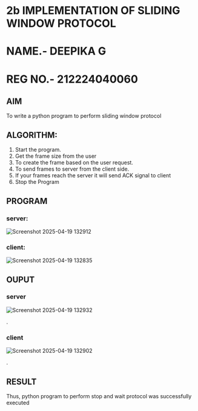 # 2b IMPLEMENTATION OF SLIDING WINDOW PROTOCOL
# NAME.- DEEPIKA G
# REG NO.- 212224040060

## AIM
To write a python program to perform sliding window protocol
## ALGORITHM:
1. Start the program.
2. Get the frame size from the user
3. To create the frame based on the user request.
4. To send frames to server from the client side.
5. If your frames reach the server it will send ACK signal to client
6. Stop the Program

## PROGRAM
### server:

![Screenshot 2025-04-19 132912](https://github.com/user-attachments/assets/b343be9e-9059-42f9-a198-d3b3e2b4707e)

### client:

![Screenshot 2025-04-19 132835](https://github.com/user-attachments/assets/3a8fc5e8-3f81-433e-b701-d360c9f97007)

## OUPUT

### server
![Screenshot 2025-04-19 132932](https://github.com/user-attachments/assets/61e0d561-41a4-49f3-bba8-b97a3aba5152)









.
### client
![Screenshot 2025-04-19 132902](https://github.com/user-attachments/assets/4f28818d-db1f-41ac-bf21-735376b4d8ed)






.
## RESULT
Thus, python program to perform stop and wait protocol was successfully executed
